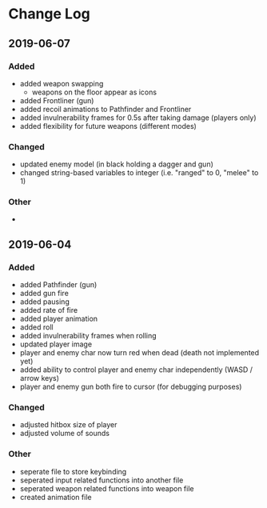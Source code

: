 # Change Log
## 2019-06-07
### Added
- added weapon swapping
  - weapons on the floor appear as icons
- added Frontliner (gun)
- added recoil animations to Pathfinder and Frontliner
- added invulnerability frames for 0.5s after taking damage (players only)
- added flexibility for future weapons (different modes)

### Changed
- updated enemy model (in black holding a dagger and gun)
- changed string-based variables to integer (i.e. "ranged" to 0, "melee" to 1)

### Other
- 

## 2019-06-04
### Added
- added Pathfinder (gun)
- added gun fire
- added pausing 
- added rate of fire
- added player animation
- added roll
- added invulnerability frames when rolling
- updated player image
- player and enemy char now turn red when dead (death not implemented yet)
- added ability to control player and enemy char independently (WASD / arrow keys)
- player and enemy gun both fire to cursor (for debugging purposes)

### Changed
- adjusted hitbox size of player
- adjusted volume of sounds

### Other
- seperate file to store keybinding
- seperated input related functions into another file
- seperated weapon related functions into weapon file
- created animation file
